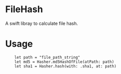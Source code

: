 # FileHash

A swift libray to calculate file hash.

# Usage

```
    let path = "file_path_string"
    let md5 = Hasher.md5HashOfFile(atPath: path)
    let sha1 = Hasher.hash(with: .sha1, at: path)
```
